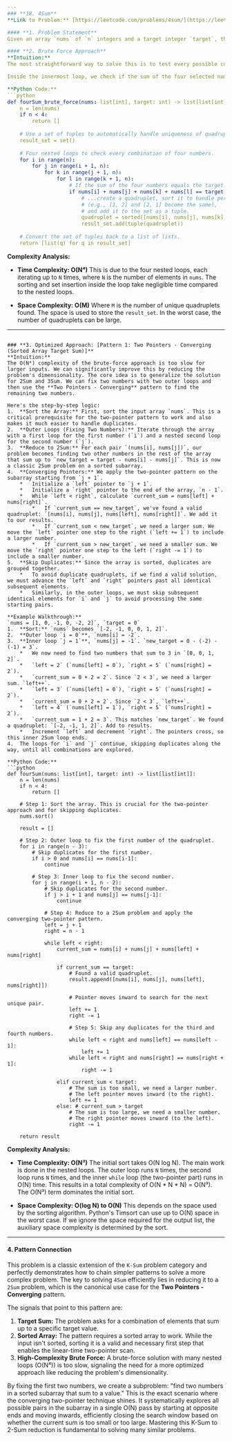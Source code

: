 ```yaml
---
### **18. 4Sum**
**Link to Problem:** [https://leetcode.com/problems/4sum/](https://leetcode.com/problems/4sum/)

#### **1. Problem Statement**
Given an array `nums` of `n` integers and a target integer `target`, the task is to find all unique quadruplets `[nums[a], nums[b], nums[c], nums[d]]` such that their sum equals the `target`. The solution set must not contain duplicate quadruplets.

#### **2. Brute Force Approach**
**Intuition:**
The most straightforward way to solve this is to test every possible combination of four distinct numbers from the array. We can achieve this by using four nested loops, where each loop iterates through the array to pick one number. The outer loop picks the first number, the second loop picks the second number from the remaining part of the array, and so on.

Inside the innermost loop, we check if the sum of the four selected numbers equals the `target`. A major challenge is handling duplicate quadruplets in the output. For example, if the input is `[2, 2, 2, 2, 2]` and the target is 8, `[2, 2, 2, 2]` is the only unique answer. To solve this, we can sort each valid quadruplet before adding it to a `set` data structure, which automatically handles uniqueness.

**Python Code:**
```python
def fourSum_brute_force(nums: list[int], target: int) -> list[list[int]]:
    n = len(nums)
    if n < 4:
        return []
    
    # Use a set of tuples to automatically handle uniqueness of quadruplets.
    result_set = set()
    
    # Four nested loops to check every combination of four numbers.
    for i in range(n):
        for j in range(i + 1, n):
            for k in range(j + 1, n):
                for l in range(k + 1, n):
                    # If the sum of the four numbers equals the target...
                    if nums[i] + nums[j] + nums[k] + nums[l] == target:
                        # ...create a quadruplet, sort it to handle permutation duplicates
                        # (e.g., [1, 2] and [2, 1] become the same),
                        # and add it to the set as a tuple.
                        quadruplet = sorted([nums[i], nums[j], nums[k], nums[l]])
                        result_set.add(tuple(quadruplet))
                        
    # Convert the set of tuples back to a list of lists.
    return [list(q) for q in result_set]

```
**Complexity Analysis:**

*   **Time Complexity: O(N⁴)**
    This is due to the four nested loops, each iterating up to `N` times, where `N` is the number of elements in `nums`. The sorting and set insertion inside the loop take negligible time compared to the nested loops.

*   **Space Complexity: O(M)**
    Where `M` is the number of unique quadruplets found. The space is used to store the `result_set`. In the worst case, the number of quadruplets can be large.

---
```

### **3. Optimized Approach: [Pattern 1: Two Pointers - Converging (Sorted Array Target Sum)]**
**Intuition:**
The O(N⁴) complexity of the brute-force approach is too slow for larger inputs. We can significantly improve this by reducing the problem's dimensionality. The core idea is to generalize the solution for 2Sum and 3Sum. We can fix two numbers with two outer loops and then use the **Two Pointers - Converging** pattern to find the remaining two numbers.

Here's the step-by-step logic:
1.  **Sort the Array:** First, sort the input array `nums`. This is a critical prerequisite for the two-pointer pattern to work and also makes it much easier to handle duplicates.
2.  **Outer Loops (Fixing Two Numbers):** Iterate through the array with a first loop for the first number (`i`) and a nested second loop for the second number (`j`).
3.  **Reduce to 2Sum:** For each pair `(nums[i], nums[j])`, our problem becomes finding two other numbers in the rest of the array that sum up to `new_target = target - nums[i] - nums[j]`. This is now a classic 2Sum problem on a sorted subarray.
4.  **Converging Pointers:** We apply the two-pointer pattern on the subarray starting from `j + 1`.
    *   Initialize a `left` pointer to `j + 1`.
    *   Initialize a `right` pointer to the end of the array, `n - 1`.
    *   While `left < right`, calculate `current_sum = nums[left] + nums[right]`.
        *   If `current_sum == new_target`, we've found a valid quadruplet: `[nums[i], nums[j], nums[left], nums[right]]`. We add it to our results.
        *   If `current_sum < new_target`, we need a larger sum. We move the `left` pointer one step to the right (`left += 1`) to include a larger number.
        *   If `current_sum > new_target`, we need a smaller sum. We move the `right` pointer one step to the left (`right -= 1`) to include a smaller number.
5.  **Skip Duplicates:** Since the array is sorted, duplicates are grouped together.
    *   To avoid duplicate quadruplets, if we find a valid solution, we must advance the `left` and `right` pointers past all identical subsequent elements.
    *   Similarly, in the outer loops, we must skip subsequent identical elements for `i` and `j` to avoid processing the same starting pairs.

**Example Walkthrough:**
`nums = [1, 0, -1, 0, -2, 2]`, `target = 0`
1.  **Sort:** `nums` becomes `[-2, -1, 0, 0, 1, 2]`.
2.  **Outer loop `i = 0`**, `nums[i] = -2`.
3.  **Inner loop `j = 1`**, `nums[j] = -1`. `new_target = 0 - (-2) - (-1) = 3`.
    *   We now need to find two numbers that sum to 3 in `[0, 0, 1, 2]`.
    *   `left = 2` (`nums[left] = 0`), `right = 5` (`nums[right] = 2`).
    *   `current_sum = 0 + 2 = 2`. Since `2 < 3`, we need a larger sum. `left++`.
    *   `left = 3` (`nums[left] = 0`), `right = 5` (`nums[right] = 2`).
    *   `current_sum = 0 + 2 = 2`. Since `2 < 3`, `left++`.
    *   `left = 4` (`nums[left] = 1`), `right = 5` (`nums[right] = 2`).
    *   `current_sum = 1 + 2 = 3`. This matches `new_target`. We found a quadruplet: `[-2, -1, 1, 2]`. Add to results.
    *   Increment `left` and decrement `right`. The pointers cross, so this inner 2Sum loop ends.
4.  The loops for `i` and `j` continue, skipping duplicates along the way, until all combinations are explored.

**Python Code:**
```python
def fourSum(nums: list[int], target: int) -> list[list[int]]:
    n = len(nums)
    if n < 4:
        return []
    
    # Step 1: Sort the array. This is crucial for the two-pointer approach and for skipping duplicates.
    nums.sort()
    
    result = []
    
    # Step 2: Outer loop to fix the first number of the quadruplet.
    for i in range(n - 3):
        # Skip duplicates for the first number.
        if i > 0 and nums[i] == nums[i-1]:
            continue
            
        # Step 3: Inner loop to fix the second number.
        for j in range(i + 1, n - 2):
            # Skip duplicates for the second number.
            if j > i + 1 and nums[j] == nums[j-1]:
                continue
            
            # Step 4: Reduce to a 2Sum problem and apply the converging two-pointer pattern.
            left = j + 1
            right = n - 1
            
            while left < right:
                current_sum = nums[i] + nums[j] + nums[left] + nums[right]
                
                if current_sum == target:
                    # Found a valid quadruplet.
                    result.append([nums[i], nums[j], nums[left], nums[right]])
                    
                    # Pointer moves inward to search for the next unique pair.
                    left += 1
                    right -= 1
                    
                    # Step 5: Skip any duplicates for the third and fourth numbers.
                    while left < right and nums[left] == nums[left - 1]:
                        left += 1
                    while left < right and nums[right] == nums[right + 1]:
                        right -= 1
                        
                elif current_sum < target:
                    # The sum is too small, we need a larger number.
                    # The left pointer moves inward (to the right).
                    left += 1
                else: # current_sum > target
                    # The sum is too large, we need a smaller number.
                    # The right pointer moves inward (to the left).
                    right -= 1
                    
    return result

```
**Complexity Analysis:**

*   **Time Complexity: O(N³)**
    The initial sort takes O(N log N). The main work is done in the nested loops. The outer loop runs `N` times, the second loop runs `N` times, and the inner `while` loop (the two-pointer part) runs in O(N) time. This results in a total complexity of O(N * N * N) = O(N³). The O(N³) term dominates the initial sort.

*   **Space Complexity: O(log N) to O(N)**
    This depends on the space used by the sorting algorithm. Python's Timsort can use up to O(N) space in the worst case. If we ignore the space required for the output list, the auxiliary space complexity is determined by the sort.

---
#### **4. Pattern Connection**
This problem is a classic extension of the `K-Sum` problem category and perfectly demonstrates how to chain simpler patterns to solve a more complex problem. The key to solving `4Sum` efficiently lies in reducing it to a `2Sum` problem, which is the canonical use case for the **Two Pointers - Converging** pattern.

The signals that point to this pattern are:
1.  **Target Sum:** The problem asks for a combination of elements that sum up to a specific target value.
2.  **Sorted Array:** The pattern requires a sorted array to work. While the input isn't sorted, sorting it is a valid and necessary first step that enables the linear-time two-pointer scan.
3.  **High-Complexity Brute Force:** A brute-force solution with many nested loops (O(N⁴)) is too slow, signaling the need for a more optimized approach like reducing the problem's dimensionality.

By fixing the first two numbers, we create a subproblem: "find two numbers in a sorted subarray that sum to a value." This is the exact scenario where the converging two-pointer technique shines. It systematically explores all possible pairs in the subarray in a single O(N) pass by starting at opposite ends and moving inwards, efficiently closing the search window based on whether the current sum is too small or too large. Mastering this K-Sum to 2-Sum reduction is fundamental to solving many similar problems.